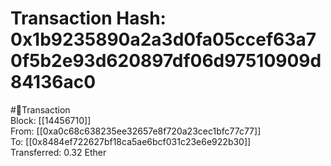
Transaction Hash: 0x1b9235890a2a3d0fa05ccef63a70f5b2e93d620897df06d97510909d84136ac0
====================================================================================
  
#💸Transaction  
Block: [[14456710]]  
From: [[0xa0c68c638235ee32657e8f720a23cec1bfc77c77]]  
To: [[0x8484ef722627bf18ca5ae6bcf031c23e6e922b30]]  
Transferred: 0.32 Ether